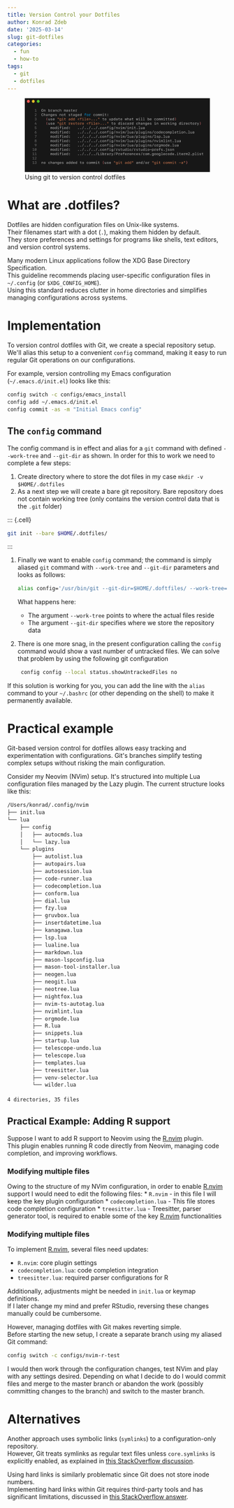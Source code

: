 ```yaml
---
title: Version Control your Dotfiles
author: Konrad Zdeb
date: '2025-03-14'
slug: git-dotfiles
categories:
  - fun
  - how-to
tags:
  - git
  - dotfiles
---
```



<figure>
<img src="images/imageGitStatus.png" alt="Using git to version control dotfiles" />
<figcaption aria-hidden="true">Using git to version control dotfiles</figcaption>
</figure>

# What are .dotfiles?

Dotfiles are hidden configuration files on Unix-like systems.  
Their filenames start with a dot (`.`), making them hidden by default.  
They store preferences and settings for programs like shells, text editors, and version control systems.

Many modern Linux applications follow the XDG Base Directory Specification.  
This guideline recommends placing user-specific configuration files in `~/.config` (or `$XDG_CONFIG_HOME`).  
Using this standard reduces clutter in home directories and simplifies managing configurations across systems.

# Implementation

To version control dotfiles with Git, we create a special repository setup.  
We'll alias this setup to a convenient `config` command, making it easy to run regular Git operations on our configurations.

For example, version controlling my Emacs configuration (`~/.emacs.d/init.el`) looks like this:

``` bash
config switch -c configs/emacs_install
config add ~/.emacs.d/init.el
config commit -as -m "Initial Emacs config"
```

## The `config` command

The config command is in effect and alias for a `git` command with defined `--work-tree` and `--git-dir` as shown. In order for this to work we need to complete a few steps:
1. Create directory where to store the dot files in my case `mkdir -v $HOME/.dotfiles`
2. As a next step we will create a bare git repository. Bare repository does not contain working tree (only contains the version control data that is the `.git` folder)

::: {.cell}

``` bash
git init --bare $HOME/.dotfiles/
```

:::

1.  Finally we want to enable `config` command; the command is simply aliased `git` command with `--work-tree` and `--git-dir` parameters and looks as follows:

    ``` bash
    alias config='/usr/bin/git --git-dir=$HOME/.doftfiles/ --work-tree=$HOME'
    ```

    What happens here:

    -   The argument `--work-tree` points to where the actual files reside
    -   The argument `--git-dir` specifies where we store the repository data

2.  There is one more snag, in the present configuration calling the `config` command would show a vast number of untracked files. We can solve that problem by using the following git configuration

    ``` bash
     config config --local status.showUntrackedFiles no
    ```

If this solution is working for you, you can add the line with the `alias` command to your `~/.bashrc` (or other depending on the shell) to make it permanently available.

# Practical example

Git-based version control for dotfiles allows easy tracking and experimentation with configurations.
Git's branches simplify testing complex setups without risking the main configuration.

Consider my Neovim (NVim) setup.
It's structured into multiple Lua configuration files managed by the Lazy plugin.
The current structure looks like this:

``` bash
/Users/konrad/.config/nvim
├── init.lua
└── lua
    ├── config
    │   ├── autocmds.lua
    │   └── lazy.lua
    └── plugins
        ├── autolist.lua
        ├── autopairs.lua
        ├── autosession.lua
        ├── code-runner.lua
        ├── codecompletion.lua
        ├── conform.lua
        ├── dial.lua
        ├── fzy.lua
        ├── gruvbox.lua
        ├── insertdatetime.lua
        ├── kanagawa.lua
        ├── lsp.lua
        ├── lualine.lua
        ├── markdown.lua
        ├── mason-lspconfig.lua
        ├── mason-tool-installer.lua
        ├── neogen.lua
        ├── neogit.lua
        ├── neotree.lua
        ├── nightfox.lua
        ├── nvim-ts-autotag.lua
        ├── nvimlint.lua
        ├── orgmode.lua
        ├── R.lua
        ├── snippets.lua
        ├── startup.lua
        ├── telescope-undo.lua
        ├── telescope.lua
        ├── templates.lua
        ├── treesitter.lua
        ├── venv-selector.lua
        └── wilder.lua

4 directories, 35 files
```

## Practical Example: Adding R support

Suppose I want to add R support to Neovim using the [R.nvim](https://github.com/R-nvim/R.nvim) plugin.  
This plugin enables running R code directly from Neovim, managing code completion, and improving workflows.

### Modifying multiple files

Owing to the structure of my NVim configuration, in order to enable [R.nvim](https://github.com/R-nvim/R.nvim) support I would need to edit the following files:
\* `R.nvim` - in this file I will keep the key plugin configuration
\* `codecompletion.lua` - This file stores code completion configuration
\* `treesitter.lua` - Treesitter, parser generator tool, is required to enable some of the key [R.nvim](https://github.com/R-nvim/R.nvim) functionalities

### Modifying multiple files

To implement [R.nvim](https://github.com/R-nvim/R.nvim), several files need updates:

-   `R.nvim`: core plugin settings
-   `codecompletion.lua`: code completion integration
-   `treesitter.lua`: required parser configurations for R

Additionally, adjustments might be needed in `init.lua` or keymap definitions.  
If I later change my mind and prefer RStudio, reversing these changes manually could be cumbersome.

However, managing dotfiles with Git makes reverting simple.  
Before starting the new setup, I create a separate branch using my aliased Git command:

``` bash
config switch -c configs/nvim-r-test
```

I would then work through the configuration changes, test NVim and play with any settings desired. Depending on what I decide to do I would commit files and merge to the master branch or abandon the work (possibly committing changes to the branch) and switch to the master branch.

# Alternatives

Another approach uses symbolic links (`symlinks`) to a configuration-only repository.  
However, Git treats symlinks as regular text files unless `core.symlinks` is explicitly enabled, as explained in [this StackOverflow discussion](https://stackoverflow.com/q/954560/1655567).

Using hard links is similarly problematic since Git does not store inode numbers.  
Implementing hard links within Git requires third-party tools and has significant limitations, discussed in [this StackOverflow answer](https://stackoverflow.com/a/3731139/1655567).

